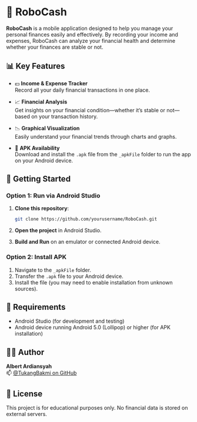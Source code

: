 
# 🤖 RoboCash

**RoboCash** is a mobile application designed to help you manage your personal finances easily and effectively. By recording your income and expenses, RoboCash can analyze your financial health and determine whether your finances are stable or not.

## 📊 Key Features

- 💵 **Income & Expense Tracker**  
  Record all your daily financial transactions in one place.

- 📈 **Financial Analysis**  
  Get insights on your financial condition—whether it’s stable or not—based on your transaction history.

- 📉 **Graphical Visualization**  
  Easily understand your financial trends through charts and graphs.

- 📁 **APK Availability**  
  Download and install the `.apk` file from the `_apkFile` folder to run the app on your Android device.

## 🚀 Getting Started

### Option 1: Run via Android Studio

1. **Clone this repository**:
   ```bash
   git clone https://github.com/yourusername/RoboCash.git
   ```

2. **Open the project** in Android Studio.

3. **Build and Run** on an emulator or connected Android device.

### Option 2: Install APK

1. Navigate to the `_apkFile` folder.
2. Transfer the `.apk` file to your Android device.
3. Install the file (you may need to enable installation from unknown sources).

## 📱 Requirements

- Android Studio (for development and testing)
- Android device running Android 5.0 (Lollipop) or higher (for APK installation)

## 🙋‍♂️ Author

**Albert Ardiansyah**  
📫 [@TukangBakmi on GitHub](https://github.com/TukangBakmi)

## 📃 License

This project is for educational purposes only. No financial data is stored on external servers.
